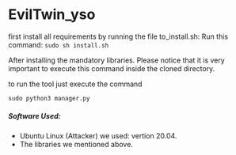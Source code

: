 # EvilTwin_yso

first install all requirements by running the file to_install.sh:
Run this command:
```sudo sh install.sh```

After installing the mandatory libraries. Please notice that it is very important to execute this command inside the cloned directory.

to run the tool just execute the command

```sudo python3 manager.py```

##### Software Used:
* Ubuntu Linux (Attacker) we used: vertion 20.04.
* The libraries we mentioned above.
